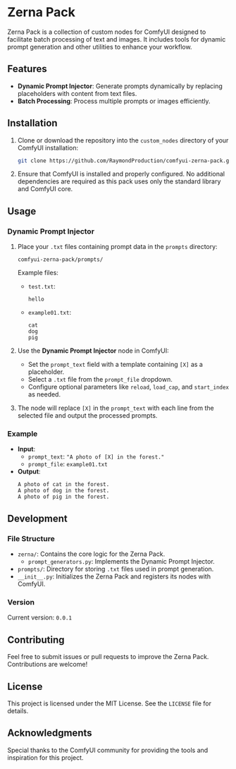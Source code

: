 # Zerna Pack

Zerna Pack is a collection of custom nodes for ComfyUI designed to facilitate batch processing of text and images. It includes tools for dynamic prompt generation and other utilities to enhance your workflow.

## Features

- **Dynamic Prompt Injector**: Generate prompts dynamically by replacing placeholders with content from text files.
- **Batch Processing**: Process multiple prompts or images efficiently.

## Installation

1. Clone or download the repository into the `custom_nodes` directory of your ComfyUI installation:
   ```bash
   git clone https://github.com/RaymondProduction/comfyui-zerna-pack.git
   ```
2. Ensure that ComfyUI is installed and properly configured. No additional dependencies are required as this pack uses only the standard library and ComfyUI core.

## Usage

### Dynamic Prompt Injector

1. Place your `.txt` files containing prompt data in the `prompts` directory:
   ```
   comfyui-zerna-pack/prompts/
   ```
   Example files:
   - `test.txt`:
     ```
     hello
     ```
   - `example01.txt`:
     ```
     cat
     dog
     pig
     ```

2. Use the **Dynamic Prompt Injector** node in ComfyUI:
   - Set the `prompt_text` field with a template containing `[X]` as a placeholder.
   - Select a `.txt` file from the `prompt_file` dropdown.
   - Configure optional parameters like `reload`, `load_cap`, and `start_index` as needed.

3. The node will replace `[X]` in the `prompt_text` with each line from the selected file and output the processed prompts.

### Example

- **Input**:
  - `prompt_text`: `"A photo of [X] in the forest."`
  - `prompt_file`: `example01.txt`
- **Output**:
  ```
  A photo of cat in the forest.
  A photo of dog in the forest.
  A photo of pig in the forest.
  ```

## Development

### File Structure

- `zerna/`: Contains the core logic for the Zerna Pack.
  - `prompt_generators.py`: Implements the Dynamic Prompt Injector.
- `prompts/`: Directory for storing `.txt` files used in prompt generation.
- `__init__.py`: Initializes the Zerna Pack and registers its nodes with ComfyUI.

### Version

Current version: `0.0.1`

## Contributing

Feel free to submit issues or pull requests to improve the Zerna Pack. Contributions are welcome!

## License

This project is licensed under the MIT License. See the `LICENSE` file for details.

## Acknowledgments

Special thanks to the ComfyUI community for providing the tools and inspiration for this project.